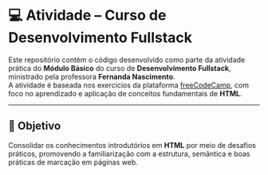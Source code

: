# 💻 Atividade – Curso de Desenvolvimento Fullstack

Este repositório contém o código desenvolvido como parte da atividade prática do **Módulo Básico** do curso de **Desenvolvimento Fullstack**, ministrado pela professora **Fernanda Nascimento**.  
A atividade é baseada nos exercícios da plataforma [freeCodeCamp](https://www.freecodecamp.org/), com foco no aprendizado e aplicação de conceitos fundamentais de **HTML**.

---

## 🎯 Objetivo

Consolidar os conhecimentos introdutórios em **HTML** por meio de desafios práticos, promovendo a familiarização com a estrutura, semântica e boas práticas de marcação em páginas web.

